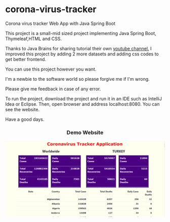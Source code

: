 # corona-virus-tracker
Corona virus tracker Web App with Java Spring Boot

This project is a small-mid sized project implementing Java Spring Boot, Thymeleaf,HTML and CSS.

Thanks to Java Brains for sharing tutorial their own <a href="https://www.youtube.com/watch?v=8hjNG9GZGnQ">youtube channel.</a> I improved this project by adding 2 more datasets and adding css codes to get better frontend.

You can use this project however you want.

I'm a newbie to the software world so please forgive me if I'm wrong. 

Please give me feedback in case of any error.

To run the project, download the project and run it in an IDE such as IntelliJ Idea or Eclipse. Then, open browser and address localhost:8080. You can see the website.

Have a good days.

<h3 align=center>Demo Website</h3>
<img src="coronavirusTrackerApp.PNG"></img>



